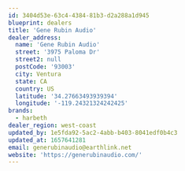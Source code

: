 ```yaml
---
id: 3404d53e-63c4-4384-81b3-d2a288a1d945
blueprint: dealers
title: 'Gene Rubin Audio'
dealer_address:
  name: 'Gene Rubin Audio'
  street: '3975 Paloma Dr'
  street2: null
  postCode: '93003'
  city: Ventura
  state: CA
  country: US
  latitude: '34.27663493939394'
  longitude: '-119.24321324242425'
brands:
  - harbeth
dealer_region: west-coast
updated_by: 1e5fda92-5ac2-4abb-b403-8041edf0b4c3
updated_at: 1657641281
email: generubinaudio@earthlink.net
website: 'https://generubinaudio.com/'
---
```

